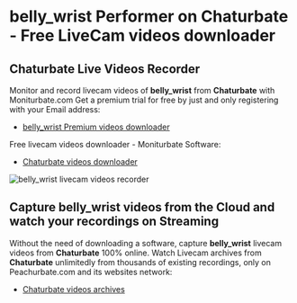 # belly_wrist Performer on Chaturbate - Free LiveCam videos downloader

## Chaturbate Live Videos Recorder

Monitor and record livecam videos of **belly_wrist** from **Chaturbate** with Moniturbate.com
Get a premium trial for free by just and only registering with your Email address:
* [belly_wrist Premium videos downloader](https://moniturbate.com/request-demo-licence-key.html)

Free livecam videos downloader - Moniturbate Software:
* [Chaturbate videos downloader](https://moniturbate.com/moniturbate-download-software.html)

![belly_wrist livecam videos recorder](https://peachurnet.com/templates/moniturbate-software.png)


## Capture belly_wrist videos from the Cloud and watch your recordings on Streaming

Without the need of downloading a software, capture **belly_wrist** livecam videos from **Chaturbate** 100% online.
Watch Livecam archives from **Chaturbate** unlimitedly from thousands of existing recordings, only on Peachurbate.com and its websites network:
* [Chaturbate videos archives](https://peachurnet.com/)